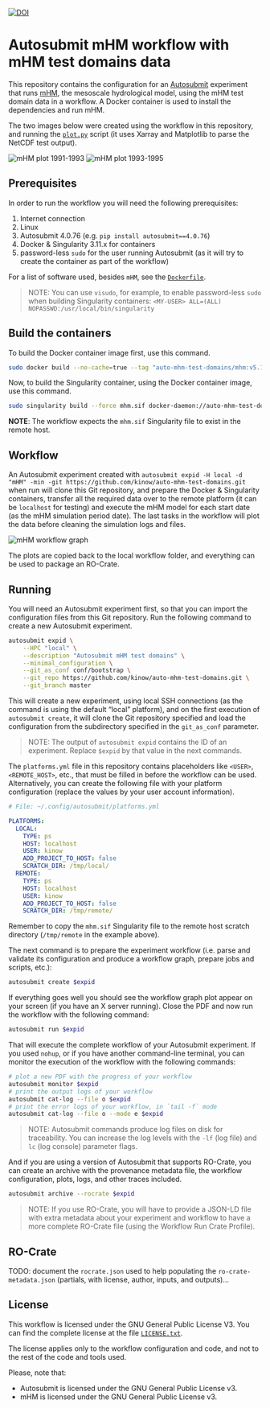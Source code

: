 <!--
Licensed to the Apache Software Foundation (ASF) under one
or more contributor license agreements.  See the NOTICE file
distributed with this work for additional information
regarding copyright ownership.  The ASF licenses this file
to you under the Apache License, Version 2.0 (the
"License"); you may not use this file except in compliance
with the License.  You may obtain a copy of the License at

  http://www.apache.org/licenses/LICENSE-2.0

Unless required by applicable law or agreed to in writing,
software distributed under the License is distributed on an
"AS IS" BASIS, WITHOUT WARRANTIES OR CONDITIONS OF ANY
KIND, either express or implied.  See the License for the
specific language governing permissions and limitations
under the License.
-->

[![DOI](https://zenodo.org/badge/624628558.svg)](https://zenodo.org/badge/latestdoi/624628558)

# Autosubmit mHM workflow with mHM test domains data

This repository contains the configuration for an [Autosubmit][autosubmit]
experiment that runs [mHM][mhm], the mesoscale hydrological model, using
the mHM test domain data in a workflow. A Docker container is used to install
the dependencies and run mHM.

The two images below were created using the workflow in this
repository, and running the [`plot.py`][plotpy] script (it uses
Xarray and Matplotlib to parse the NetCDF test output).

<div>
  <img src="./docs/plot_1991_1993.gif" style="max-width: 400px;" alt="mHM plot 1991-1993" />
  <img src="./docs/plot_1993_1995.gif" style="max-width: 400px;" alt="mHM plot 1993-1995" />
</div>

## Prerequisites

<!--
NOTE: With CWL you can list the software requirements for a computational
      workflow. Unfortunately we do not have the same for Autosubmit. But
      maybe we could find a way to give a specification of requirements?
      CWL can also declare that a workflow or tool needs Internet, and
      even Docker. So everything in this section can be part of the CWL
      Workflow definition. Would be nice to have something we could use
      in Autosubmit (like a standard way of defining it?).
-->

In order to run the workflow you will need the following
prerequisites:

1. Internet connection
2. Linux
3. Autosubmit 4.0.76 (e.g. `pip install autosubmit==4.0.76`)
4. Docker & Singularity 3.11.x for containers
5. password-less `sudo` for the user running Autosubmit (as it will
   try to create the container as part of the workflow)

For a list of software used, besides `mHM`, see the [`Dockerfile`][dockerfile].

> NOTE: You can use `visudo`, for example, to enable password-less
>       `sudo` when building Singularity containers:
>       `<MY-USER> ALL=(ALL) NOPASSWD:/usr/local/bin/singularity`

## Build the containers

To build the Docker container image first, use this command.

```bash
sudo docker build --no-cache=true --tag "auto-mhm-test-domains/mhm:v5.12.1.dev228" .
```

Now, to build the Singularity container, using the Docker container image, use this command.

```bash
sudo singularity build --force mhm.sif docker-daemon://auto-mhm-test-domains/mhm:v5.12.1.dev228
```

**NOTE**: The workflow expects the `mhm.sif` Singularity file to exist in the remote host.

## Workflow

An Autosubmit experiment created with
`autosubmit expid -H local -d "mHM" -min -git https://github.com/kinow/auto-mhm-test-domains.git`
when run will clone this Git repository, and prepare the Docker
& Singularity containers, transfer all the required data over to
the remote platform (it can be `localhost` for testing) and execute
the mHM model for each start date (as the mHM simulation period date).
The last tasks in the workflow will plot the data before cleaning the
simulation logs and files.

<img src="./docs/mhm-workflow-graph.png" style="max-width: 400px; max-height: 400px;"  alt="mHM workflow graph"/>

The plots are copied back to the local workflow folder, and
everything can be used to package an RO-Crate.

## Running

You will need an Autosubmit experiment first, so that you
can import the configuration files from this Git repository.
Run the following command to create a new Autosubmit experiment.

```bash
autosubmit expid \
    --HPC "local" \
    --description "Autosubmit mHM test domains" \
    --minimal_configuration \
    --git_as_conf conf/bootstrap \
    --git_repo https://github.com/kinow/auto-mhm-test-domains.git \
    --git_branch master
```

This will create a new experiment, using local SSH connections
(as the command is using the default “local” platform), and on
the first execution of `autosubmit create`, it will clone the
Git repository specified and load the configuration from the
subdirectory specified in the `git_as_conf` parameter.

> NOTE: The output of `autosubmit expid` contains the ID of an
>       experiment. Replace `$expid` by that value in the next
>       commands.

The `platforms.yml` file in this repository contains placeholders
like `<USER>`, `<REMOTE_HOST>`, etc., that must be filled in before
the workflow can be used. Alternatively, you can create the
following file with your platform configuration (replace the
values by your user account information).

```yaml
# File: ~/.config/autosubmit/platforms.yml

PLATFORMS:
  LOCAL:
    TYPE: ps
    HOST: localhost
    USER: kinow
    ADD_PROJECT_TO_HOST: false
    SCRATCH_DIR: /tmp/local/
  REMOTE:
    TYPE: ps
    HOST: localhost
    USER: kinow
    ADD_PROJECT_TO_HOST: false
    SCRATCH_DIR: /tmp/remote/
```

Remember to copy the `mhm.sif` Singularity file to the remote host
scratch directory (`/tmp/remote` in the example above).

The next command is to prepare the experiment workflow (i.e.
parse and validate its configuration and produce a workflow graph,
prepare jobs and scripts, etc.):

```bash
autosubmit create $expid
```

If everything goes well you should see the workflow graph plot
appear on your screen (if you have an X server running). Close
the PDF and now run the workflow with the following command:

```bash
autosubmit run $expid
```

That will execute the complete workflow of your Autosubmit
experiment. If you used `nohup`, or if you have another
command-line terminal, you can monitor the execution of
the workflow with the following commands:

```bash
# plot a new PDF with the progress of your workflow
autosubmit monitor $expid
# print the output logs of your workflow
autosubmit cat-log --file o $expid
# print the error logs of your workflow, in `tail -f` mode
autosubmit cat-log --file o --mode e $expid
```

> NOTE: Autosubmit commands produce log files on disk
>       for traceability. You can increase the log levels
>       with the `-lf` (log file) and `lc` (log console)
>       parameter flags.

And if you are using a version of Autosubmit that supports
RO-Crate, you can create an archive with the provenance
metadata file, the workflow configuration, plots, logs, and
other traces included.

```bash
autosubmit archive --rocrate $expid
```

> NOTE: If you use RO-Crate, you will have to provide a
>       JSON-LD file with extra metadata about your
>       experiment and workflow to have a more complete
>       RO-Crate file (using the Workflow Run Crate Profile).

## RO-Crate

TODO: document the `rocrate.json` used to help populating the
`ro-crate-metadata.json` (partials, with license, author, inputs,
and outputs)…

## License

This workflow is licensed under the GNU General Public License V3. You can
find the complete license at the file [`LICENSE.txt`][license].

The license applies only to the workflow configuration and code,
and not to the rest of the code and tools used.

Please, note that:

- Autosubmit is licensed under the GNU General Public License v3.
- mHM is licensed under the GNU General Public License v3.

[autosubmit]: https://autosubmit.readthedocs.io/
[mhm]: https://mhm.pages.ufz.de/mhm/stable/
[dockerfile]: ./Dockerfile
[license]: ./LICENSE.txt
[plotpy]: ./plot.py
